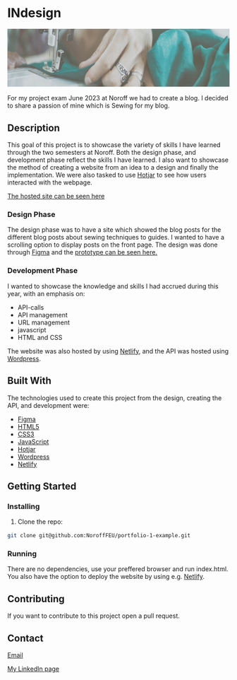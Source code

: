 # INdesign

![image](images/header-blog.jpg)

For my project exam June 2023 at Noroff we had to create a blog. I decided to share a passion of mine which is Sewing for my blog.

## Description

This goal of this project is to showcase the variety of skills I have learned through the two semesters at Noroff. Both the design phase, and development phase reflect the skills I have learned. I also want to showcase the method of creating a website from an idea to a design and finally the implementation. We were also tasked to use [Hotjar](https://hotjar.com/) to see how users interacted with the webpage.

[The hosted site can be seen here](https://adorable-mandazi-35b33b.netlify.app/)

### Design Phase

The design phase was to have a site which showed the blog posts for the different blog posts about sewing techniques to guides. I wanted to have a scrolling option to display posts on the front page. The design was done through [Figma](https://figma.com/) and the [prototype can be seen here.](https://www.figma.com/file/UiLwolCL6oNp8SNQaUpoze/PE?type=design&node-id=0%3A1&t=7w7bdxh0ZKSOpKgG-1)

### Development Phase

I wanted to showcase the knowledge and skills I had accrued during this year, with an emphasis on:

- API-calls
- API management
- URL management
- javascript
- HTML and CSS

The website was also hosted by using [Netlify](https://netlify.com/), and the API was hosted using [Wordpress](https://wordpress.com/).

## Built With

The technologies used to create this project from the design, creating the API, and development were:

- [Figma](https://figma.com/)
- [HTML5](https://www.w3.org/TR/2011/WD-html5-20110405/)
- [CSS3](https://www.tutorialspoint.com/css/css3_tutorial.htm)
- [JavaScript](https://devdocs.io/javascript/)
- [Hotjar](https://hotjar.com/)
- [Wordpress](https://wordpress.com/)
- [Netlify](https://netlify.com/)

## Getting Started

### Installing

1. Clone the repo:

```bash
git clone git@github.com:NoroffFEU/portfolio-1-example.git
```

### Running

There are no dependencies, use your preffered browser and run index.html. You also have the option to deploy the website by using e.g. [Netlify](https://netlify.com/).

## Contributing

If you want to contribute to this project open a pull request.

## Contact

[Email](ida_nguyen@outlook.com)

[My LinkedIn page](https://www.linkedin.com/in/ida-nguyen-441709187)
